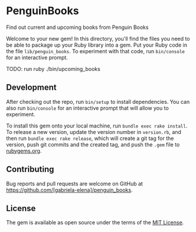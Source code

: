 # PenguinBooks

Find out current and upcoming books from Penguin Books

Welcome to your new gem! In this directory, you'll find the files you need to be able to package up your Ruby library into a gem. Put your Ruby code in the file `lib/penguin_books`. To experiment with that code, run `bin/console` for an interactive prompt.

TODO: run ruby ./bin/upcoming_books



## Development

After checking out the repo, run `bin/setup` to install dependencies. You can also run `bin/console` for an interactive prompt that will allow you to experiment.

To install this gem onto your local machine, run `bundle exec rake install`. To release a new version, update the version number in `version.rb`, and then run `bundle exec rake release`, which will create a git tag for the version, push git commits and the created tag, and push the `.gem` file to [rubygems.org](https://rubygems.org).

## Contributing

Bug reports and pull requests are welcome on GitHub at https://github.com/[gabriela-elena]/penguin_books. 

## License

The gem is available as open source under the terms of the [MIT License](https://opensource.org/licenses/MIT).

